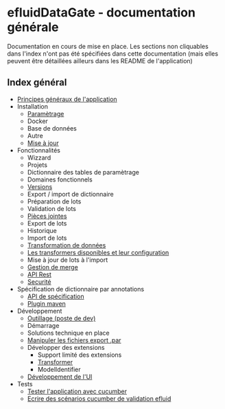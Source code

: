 # efluidDataGate - documentation générale

Documentation en cours de mise en place. Les sections non cliquables dans l'index n'ont pas été spécifiées dans cette documentation (mais elles peuvent être détaillées ailleurs dans les README de l'application)

## Index général

* [Principes généraux de l'application](global-tech.md)
* Installation
  * [Paramètrage](parameters.md)
  * Docker
  * Base de données
  * Autre
  * [Mise à jour](updates.md)
* Fonctionnalités
  * Wizzard
  * Projets
  * Dictionnaire des tables de paramètrage
  * Domaines fonctionnels
  * [Versions](versions.md)
  * Export / import de dictionnaire
  * Préparation de lots
  * Validation de lots
  * [Pièces jointes](attachments.md)
  * Export de lots
  * Historique
  * Import de lots
  * [Transformation de données](transformer.md)
  * [Les transformers disponibles et leur configuration](transformer-config.md)
  * Mise à jour de lots à l'import
  * [Gestion de merge](case-based-merge.md)
  * [API Rest](rest-api.md)
  * [Securité](security.md)
* Spécification de dictionnaire par annotations 
  * [API de spécification](spec-api.md)
  * [Plugin maven](maven-plugin.md)
* Développement
  * [Outillage (poste de dev)](dev-tools.md)
  * Démarrage
  * Solutions technique en place
  * [Manipuler les fichiers export .par](read-export.md)
  * Développer des extensions
    * Support limité des extensions
    * [Transformer](transformer-develop.md)
    * ModelIdentifier
  * [Développement de l'UI](templating.md)
* Tests
  * [Tester l'application avec cucumber](cucumber-testing.md)
  * [Ecrire des scénarios cucumber de validation efluid](cucumber-efluid-testing.md)
